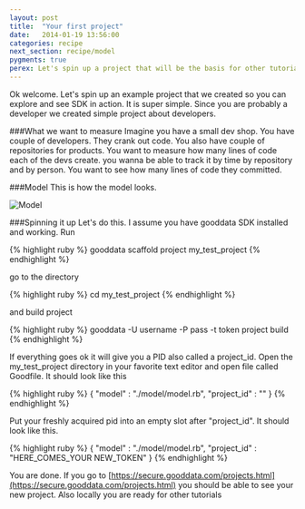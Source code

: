 ```yaml
---
layout: post
title:  "Your first project"
date:   2014-01-19 13:56:00
categories: recipe
next_section: recipe/model
pygments: true
perex: Let's spin up a project that will be the basis for other tutorials. It will take only 5 mins. Promise.
---
```


Ok welcome. Let's spin up an example project that we created so you can explore and see SDK in action. It is super simple. Since you are probably a developer we created simple project about developers.

###What we want to measure
Imagine you have a small dev shop. You have couple of developers. They crank out code. You also have couple of repositories for products. You want to measure how many lines of code each of the devs create. you wanna be able to track it by time by repository and by person. You want to see how many lines of code they committed.

###Model
This is how the model looks.

![Model](https://dl.dropboxusercontent.com/s/1y97ziv5anmpn9s/gooddata_devs_demo_model.png?token_hash=AAENC89d8XOfCr9AnyQCrd9vwfhb-bDuYcORQ0AIRP2RQQ)

###Spinning it up
Let's do this. I assume you have gooddata SDK installed and working. Run

{% highlight ruby %}
    gooddata scaffold project my_test_project
{% endhighlight %}

go to the directory

{% highlight ruby %}
    cd my_test_project
{% endhighlight %}

and build project

{% highlight ruby %}
    gooddata -U username -P pass -t token project build
{% endhighlight %}

If everything goes ok it will give you a PID also called a project_id. Open the my_test_project directory in your favorite text editor and open file called Goodfile. It should look like this

{% highlight ruby %}
    {
      "model" : "./model/model.rb",
      "project_id"   : ""
    }
{% endhighlight %}

Put your freshly acquired pid into an empty slot after "project_id". It should look like this.

{% highlight ruby %}
    {
      "model" : "./model/model.rb",
      "project_id"   : "HERE_COMES_YOUR NEW_TOKEN"
    }
{% endhighlight %}

You are done. If you go to [https://secure.gooddata.com/projects.html](https://secure.gooddata.com/projects.html) you should be able to see your new project. Also locally you are ready for other tutorials
